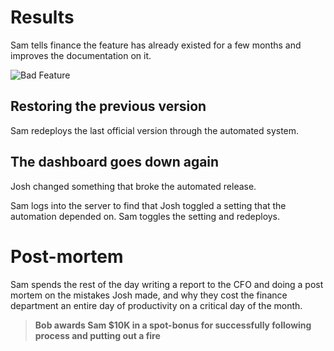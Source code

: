 # Results

Sam tells finance the feature has already existed for a few months and improves the documentation on it.

![Bad Feature](./swing.png)

## Restoring the previous version

Sam redeploys the last official version through the automated system.

## The dashboard goes down again

Josh changed something that broke the automated release. 

Sam logs into the server to find that Josh toggled a setting that the automation depended on. Sam toggles the setting and redeploys. 

# Post-mortem

Sam spends the rest of the day writing a report to the CFO and doing a post mortem on the mistakes Josh made, and why they cost the finance department an entire day of productivity on a critical day of the month.

> **Bob awards Sam $10K in a spot-bonus for successfully following process and putting out a fire**
